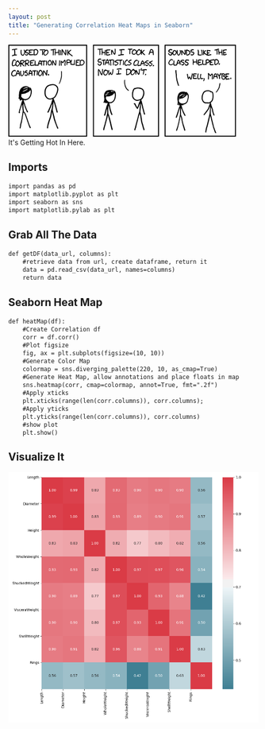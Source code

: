 ```yaml
---
layout: post
title: "Generating Correlation Heat Maps in Seaborn"
---
```


<img src="/Images/Abalone/i-dd907cad8c11afeb35cfaa3cde3ecaf5-xkcd.png" class="inline"/><br>
It's Getting Hot In Here. 

## Imports
```Python3
import pandas as pd
import matplotlib.pyplot as plt
import seaborn as sns
import matplotlib.pylab as plt
```

## Grab All The Data
```Python3
def getDF(data_url, columns):
    #retrieve data from url, create dataframe, return it
    data = pd.read_csv(data_url, names=columns)
    return data
```

## Seaborn Heat Map

```Python3
def heatMap(df):
    #Create Correlation df
    corr = df.corr()
    #Plot figsize
    fig, ax = plt.subplots(figsize=(10, 10))
    #Generate Color Map
    colormap = sns.diverging_palette(220, 10, as_cmap=True)
    #Generate Heat Map, allow annotations and place floats in map
    sns.heatmap(corr, cmap=colormap, annot=True, fmt=".2f")
    #Apply xticks
    plt.xticks(range(len(corr.columns)), corr.columns);
    #Apply yticks
    plt.yticks(range(len(corr.columns)), corr.columns)
    #show plot
    plt.show()
```

## Visualize It
<img src="/Images/Abalone/heatMap.png" class="inline"/><br>
